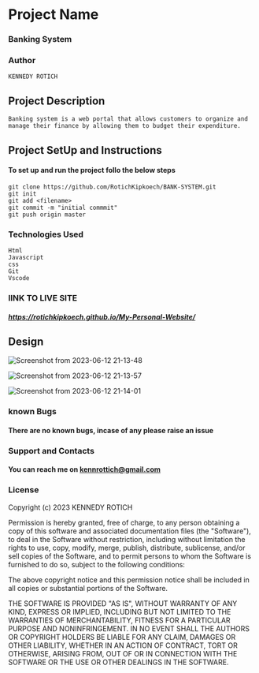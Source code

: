 


# Project Name

### Banking System
### Author 
``` 
KENNEDY ROTICH

```
## Project Description
```
Banking system is a web portal that allows customers to organize and manage their finance by allowing them to budget their expenditure.
```

## Project SetUp and Instructions
#### To set up and run the project follo the below steps

```
git clone https://github.com/RotichKipkoech/BANK-SYSTEM.git
git init
git add <filename>
git commit -m "initial commmit"
git push origin master

```
### Technologies Used
```
Html
Javascript
css
Git 
Vscode
```
### lINK TO LIVE SITE
##### https://rotichkipkoech.github.io/My-Personal-Website/

## Design
![Screenshot from 2023-06-12 21-13-48](https://github.com/RotichKipkoech/My-Personal-Website/assets/132645931/92289278-9291-4286-b63b-ea12132b0abf)

![Screenshot from 2023-06-12 21-13-57](https://github.com/RotichKipkoech/My-Personal-Website/assets/132645931/53cc6995-ab9e-4ca3-9e67-1cbd66a6be9c)

![Screenshot from 2023-06-12 21-14-01](https://github.com/RotichKipkoech/My-Personal-Website/assets/132645931/2900f3b0-6967-4c9c-83fc-86fe30367088)


### known Bugs
#### There are no known bugs, incase of any please raise an issue

### Support and Contacts
     
#### You can reach me on kennrottich@gmail.com

### License

Copyright (c) 2023 KENNEDY ROTICH

Permission is hereby granted, free of charge, to any person obtaining a copy
of this software and associated documentation files (the "Software"), to deal
in the Software without restriction, including without limitation the rights
to use, copy, modify, merge, publish, distribute, sublicense, and/or sell
copies of the Software, and to permit persons to whom the Software is
furnished to do so, subject to the following conditions:

The above copyright notice and this permission notice shall be included in all
copies or substantial portions of the Software.

THE SOFTWARE IS PROVIDED "AS IS", WITHOUT WARRANTY OF ANY KIND, EXPRESS OR
IMPLIED, INCLUDING BUT NOT LIMITED TO THE WARRANTIES OF MERCHANTABILITY,
FITNESS FOR A PARTICULAR PURPOSE AND NONINFRINGEMENT. IN NO EVENT SHALL THE
AUTHORS OR COPYRIGHT HOLDERS BE LIABLE FOR ANY CLAIM, DAMAGES OR OTHER
LIABILITY, WHETHER IN AN ACTION OF CONTRACT, TORT OR OTHERWISE, ARISING FROM,
OUT OF OR IN CONNECTION WITH THE SOFTWARE OR THE USE OR OTHER DEALINGS IN THE
SOFTWARE.